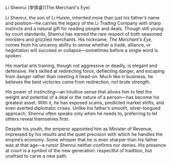Li Shenrui (李慎睿)(The Merchant's Eye)

Li Shenrui, the son of Li Huixin, inherited more than just his father’s name and position—he carries the legacy of the Li Trading Company with sharp instincts and a natural gift for reading people and deals. Though still young by court standards, Shenrui has earned the rare respect of both seasoned ministers and grizzled merchants. His nickname, _The Merchant’s Eye_, comes from his uncanny ability to sense whether a trade, alliance, or negotiation will succeed or collapse—sometimes before a single word is spoken.

His martial arts training, though not aggressive or deadly, is elegant and defensive. He’s skilled at redirecting force, deflecting danger, and escaping from danger rather than meeting it head-on. Much like in business, he believes the best victories come from redirection, not brute strength.

His power of _instincting_—an intuitive sense that allows him to feel the weight and potential of a deal or the nature of a person—has become his greatest asset. With it, he has exposed scams, predicted market shifts, and even averted diplomatic crises. Unlike his father’s smooth, silver-tongued approach, Shenrui often speaks only when he needs to, preferring to let others reveal themselves first.

Despite his youth, the emperor appointed him as Minister of Revenue, impressed by his results and the quiet precision with which he handles the empire’s economy. Some whisper that he is even sharper than his father was at that age—a rumor Shenrui neither confirms nor denies. His presence at court is a symbol of the new generation: respectful of tradition, but unafraid to carve a new path.